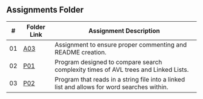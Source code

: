##  Assignments Folder

|   #   | Folder Link | Assignment Description |
| :---: | ----------- | ---------------------- |
|   01  |    [A03](A03)      |Assignment to ensure proper commenting and README creation.|
|   02  |    [P01](P01)      |Program designed to compare search complexity times of AVL trees and Linked Lists.|
|   03  |    [P02](P02)      |Program that reads in a string file into a linked list and allows for word searches within.|
